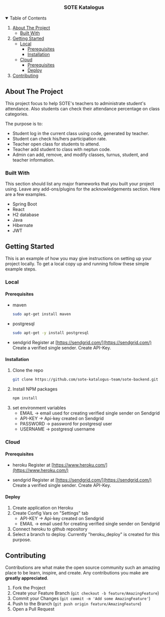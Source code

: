 <!-- PROJECT LOGO -->
<br />

<h3 align="center">SOTE Katalogus</h3>



<!-- TABLE OF CONTENTS -->
<details open="open">
  <summary>Table of Contents</summary>
  <ol>
    <li>
      <a href="#about-the-project">About The Project</a>
      <ul>
        <li><a href="#built-with">Built With</a></li>
      </ul>
    </li>
    <li>
      <a href="#getting-started">Getting Started</a>
      <ul>
        <li>
        <a href="#local">Local</a>
            <ul>
                <li><a href="#prerequisites">Prerequisites</a></li>
                <li><a href="#installation">Installation</a></li>
            </ul>
        </li>
        <li>
        <a href="#Cloud">Cloud</a>
            <ul>
                <li><a href="#prerequisites">Prerequisites</a></li>
                <li><a href="#Deploy">Deploy</a></li>
            </ul>
            </li>
      </ul>
    </li>
    <li><a href="#contributing">Contributing</a></li>
  </ol>
</details>



<!-- ABOUT THE PROJECT -->

## About The Project

This project focus to help SOTE's teachers to administrate student's attendance. Also students can check their attendance percentage on class categories.

The purpose is to:

* Student log in the current class using code, generated by teacher.
* Student can check his/hers participation rate.
* Teacher open class for students to attend.
* Teacher add student to class with neptun code.
* Admin can add, remove, and modify classes, turnus, student, and teacher information.

### Built With

This section should list any major frameworks that you built your project using. Leave any
add-ons/plugins for the acknowledgements section. Here are a few examples.

* Spring Boot
* React
* H2 database
* Java
* Hibernate
* JWT

<!-- GETTING STARTED -->

## Getting Started

This is an example of how you may give instructions on setting up your project locally. To get a
local copy up and running follow these simple example steps.

### Local

#### Prerequisites

* maven
  ```sh
  sudo apt-get install maven
  ```
* postgresql
  ```sh
  sudo apt-get -y install postgresql
  ```
* sendgrid
 Register at [https://sendgrid.com/](https://sendgrid.com/)
 Create a verified single sender.
 Create API-Key.

#### Installation

1. Clone the repo
   ```sh
   git clone https://github.com/sote-katalogus-team/sote-backend.git
   ```
2. Install NPM packages
   ```sh
   npm install
   ```
3. set environment variables
   * EMAIL -> email used for creating verified single sender on Sendgrid
   * API-KEY -> Api-key created on Sendgrid
   * PASSWORD -> password for postgresql user
   * USERNAME -> postgresql username
   
### Cloud

#### Prerequisites

* heroku
  Register at [https://www.heroku.com/](https://www.heroku.com/)

* sendgrid
 Register at [https://sendgrid.com/](https://sendgrid.com/)
 Create a verified single sender.
 Create API-Key.

#### Deploy

1. Create application on Heroku
2. Create Config Vars on "Settings" tab
    * API-KEY -> Api-key created on Sendgrid
    * EMAIL -> email used for creating verified single sender on Sendgrid
3. Connect heroku to github repository
4. Select a branch to deploy. Currently "heroku_deploy" is created for this purpose.


<!-- CONTRIBUTING -->

## Contributing

Contributions are what make the open source community such an amazing place to be learn, inspire,
and create. Any contributions you make are **greatly appreciated**.

1. Fork the Project
2. Create your Feature Branch (`git checkout -b feature/AmazingFeature`)
3. Commit your Changes (`git commit -m 'Add some AmazingFeature'`)
4. Push to the Branch (`git push origin feature/AmazingFeature`)
5. Open a Pull Request